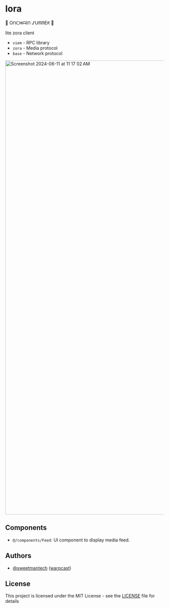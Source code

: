 # lora

🔆 OᑎᑕᕼᗩIᑎ ᔑᑌᗰᗰEᖇ 🔆

lite zora client

- `viem` - RPC library
- `zora` - Media protocol
- `base` - Network protocol

<img width="1440" alt="Screenshot 2024-06-11 at 11 17 02 AM" src="https://github.com/SweetmanTech/lora/assets/23249402/a549c5d3-24bf-472f-91f0-8ae488cb32d3">

## Components

- `@/components/Feed`: UI component to display media feed.

## Authors

- [@sweetmantech](https://github.com/sweetmantech) ([warpcast](https://warpcast.com/sweetman-eth))

## License

This project is licensed under the MIT License - see the [LICENSE](LICENSE) file for details
